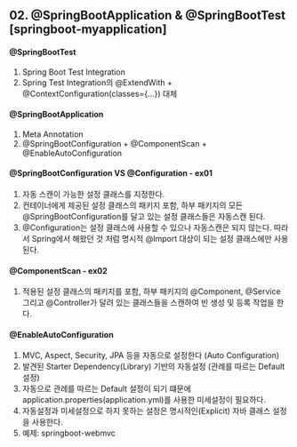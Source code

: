 ## 02. @SpringBootApplication & @SpringBootTest [springboot-myapplication]

#### @SpringBootTest
1. Spring Boot Test Integration
2. Spring Test Integration의 @ExtendWith + @ContextConfiguration(classes={...}) 대체



#### @SpringBootApplication
1. Meta Annotation
2. @SpringBootConfiguration + @ComponentScan + @EnableAutoConfiguration

#### @SpringBootConfiguration VS @Configuration - ex01
1. 자동 스캔이 가능한 설정 클래스를 지정한다.
2. 컨테이너에게 제공된 설정 클래스의 패키지 포함, 하부 패키지의 모든 @SpringBootConfiguration를 달고 있는 설정 클래스들은 자동스캔 된다.
3. @Configuration는 설정 클래스에 사용할 수 있으나 자동스캔은 되지 않는다. 따라서 Spring에서 해왔던 것 처럼 명시적 @Import 대상이 되는 설정 클래스에만 사용된다.

#### @ComponentScan - ex02
1. 적용된 설정 클래스의 패키지를 포함, 하부 패키지의 @Component, @Service 그리고 @Controller가 달려 있는 클래스들을 스캔하여 빈 생성 및 등록 작업을 한다. 

#### @EnableAutoConfiguration
1. MVC, Aspect, Security, JPA 등을 자동으로 설정한다 (Auto Configuration)
2. 발견된 Starter Dependency(Library) 기반의 자동설정 (관례를 따르는 Default 설정)
3. 자동으로 관례를 따르는 Default 설정이 되기 떄문에 application.properties(application.yml)를 사용한 미세설정이 필요하다.
4. 자동설정과 미세설정으로 하지 못하는 설정은 명시적인(Explicit) 자바 클래스 설정을 사용한다.
5. 예제: springboot-webmvc
